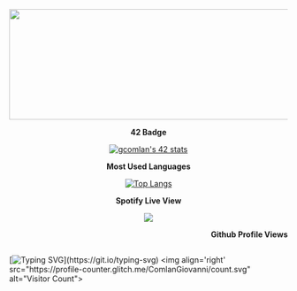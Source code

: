 <img align="center"  width="900" height="200" src="https://giphy.com/embed/PTBVMsYIOB0SBP4MVe" />
<br/>

<p align='center'><b>42 Badge</b></p>

<p align='center'>
<a href="https://github.com/JaeSeoKim/badge42">
<img src="https://badge42.vercel.app/api/v2/cl4d7ypa5004009l93h57346v/stats?cursusId=21&coalitionId=48" alt="gcomlan's 42 stats" />
</a>
</p>

<p align='center'><b>Most Used Languages</b></p>

<p align='center'>
<a href="https://github.com/anuraghazra/github-readme-stats">
<img src="https://github-readme-stats.vercel.app/api/top-langs/?username=ComlanGiovanni&hide_title=1&layout=compact&theme=dark" alt="Top Langs" />
</a>
</p>

<p align='center'><b>Spotify Live View</b></p>

<p align='center'>
<a href="https://spotify-github-profile.vercel.app/api/view?uid=11169899709&redirect=true">
<img src="https://spotify-github-profile.vercel.app/api/view?uid=11169899709&cover_image=true&theme=novatorem&bar_color=53b14f&bar_color_cover=false" />
</a>
</p>

<p align='right'><b>Github Profile Views</b></p>

##
[![Typing SVG](https://readme-typing-svg.herokuapp.com?duration=9999&color=4EF702&lines=Follow+the+white+rabbit...)](https://git.io/typing-svg) <img align='right' src="https://profile-counter.glitch.me/ComlanGiovanni/count.svg" alt="Visitor Count">

<!---
https://giphy.com/
https://readme-typing-svg.herokuapp.com/demo/
https://patorjk.com/software/taag/#p=display&f=Graffiti&t=Type%20Something%20
https://github.com/kittinan/spotify-github-profile
https://github.com/anuraghazra/github-readme-stats

<p align='center'>
<a href="https://github.com/anuraghazra/github-readme-stats">
<img src="https://github-readme-stats.vercel.app/api?username=ComlanGiovanni&show_icons=true&theme=dark&hide=issues" alt="GitHub stats" />
</a>
</p>

--->